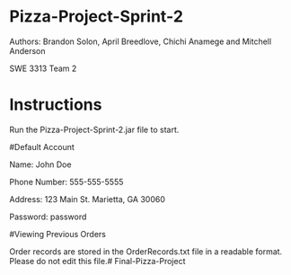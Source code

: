 # Pizza-Project-Sprint-2
Authors: Brandon Solon, April Breedlove, 
Chichi Anamege and Mitchell Anderson

SWE 3313 Team 2
# Instructions
Run the Pizza-Project-Sprint-2.jar file to start.

#Default Account 

Name: John Doe

Phone Number: 555-555-5555

Address: 123 Main St. Marietta, GA 30060

Password: password

#Viewing Previous Orders

Order records are stored in the OrderRecords.txt file in a readable format. Please do not edit this file.# Final-Pizza-Project
